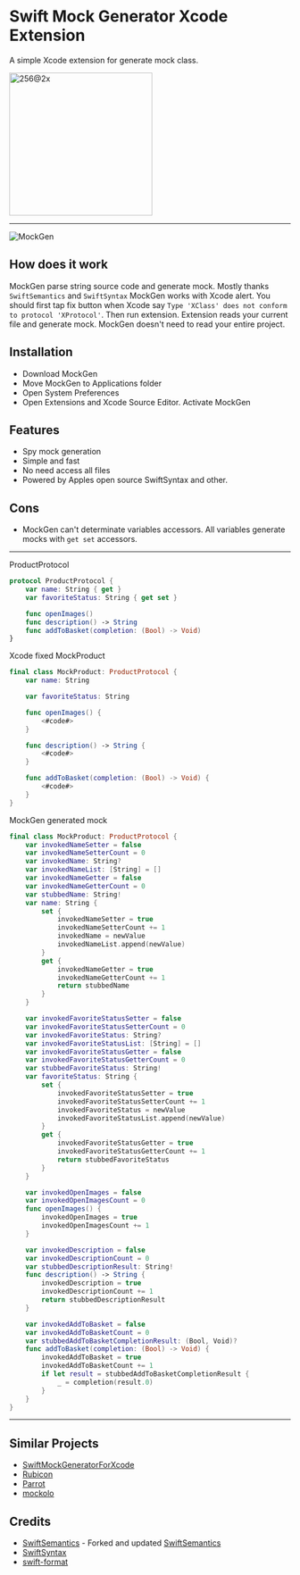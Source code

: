 # Swift Mock Generator Xcode Extension

A simple Xcode extension for generate mock class.

<img width="256" alt="256@2x" src="https://user-images.githubusercontent.com/26109252/171494436-c8c7cb43-1c4a-40eb-8265-771333d68f06.png">

---


![MockGen](https://user-images.githubusercontent.com/26109252/171489814-f082e317-beef-4acb-8f8b-c66198ea2345.gif)

## How does it work
MockGen parse string source code and generate mock. Mostly thanks `SwiftSemantics` and `SwiftSyntax`
MockGen works with Xcode alert. You should first tap fix button when Xcode say `Type 'XClass' does not conform to protocol 'XProtocol'`. Then run extension. Extension reads your current file and generate mock. 
MockGen doesn't need to read your entire project. 

## Installation
- Download MockGen
- Move MockGen to Applications folder
- Open System Preferences
- Open Extensions and Xcode Source Editor. Activate MockGen

## Features
- Spy mock generation
- Simple and fast
- No need access all files
- Powered by Apples open source SwiftSyntax and other.

## Cons
- MockGen can't determinate variables accessors. All variables generate mocks with `get set` accessors.

---
ProductProtocol
```Swift
protocol ProductProtocol {
    var name: String { get }
    var favoriteStatus: String { get set }

    func openImages()
    func description() -> String
    func addToBasket(completion: (Bool) -> Void)
}
```

Xcode fixed MockProduct
```Swift
final class MockProduct: ProductProtocol {
    var name: String

    var favoriteStatus: String

    func openImages() {
        <#code#>
    }

    func description() -> String {
        <#code#>
    }

    func addToBasket(completion: (Bool) -> Void) {
        <#code#>
    }
}
```

MockGen generated mock
```Swift
final class MockProduct: ProductProtocol {
    var invokedNameSetter = false
    var invokedNameSetterCount = 0
    var invokedName: String?
    var invokedNameList: [String] = []
    var invokedNameGetter = false
    var invokedNameGetterCount = 0
    var stubbedName: String!
    var name: String {
        set {
            invokedNameSetter = true
            invokedNameSetterCount += 1
            invokedName = newValue
            invokedNameList.append(newValue)
        }
        get {
            invokedNameGetter = true
            invokedNameGetterCount += 1
            return stubbedName
        }
    }

    var invokedFavoriteStatusSetter = false
    var invokedFavoriteStatusSetterCount = 0
    var invokedFavoriteStatus: String?
    var invokedFavoriteStatusList: [String] = []
    var invokedFavoriteStatusGetter = false
    var invokedFavoriteStatusGetterCount = 0
    var stubbedFavoriteStatus: String!
    var favoriteStatus: String {
        set {
            invokedFavoriteStatusSetter = true
            invokedFavoriteStatusSetterCount += 1
            invokedFavoriteStatus = newValue
            invokedFavoriteStatusList.append(newValue)
        }
        get {
            invokedFavoriteStatusGetter = true
            invokedFavoriteStatusGetterCount += 1
            return stubbedFavoriteStatus
        }
    }

    var invokedOpenImages = false
    var invokedOpenImagesCount = 0
    func openImages() {
        invokedOpenImages = true
        invokedOpenImagesCount += 1
    }

    var invokedDescription = false
    var invokedDescriptionCount = 0
    var stubbedDescriptionResult: String!
    func description() -> String {
        invokedDescription = true
        invokedDescriptionCount += 1
        return stubbedDescriptionResult
    }

    var invokedAddToBasket = false
    var invokedAddToBasketCount = 0
    var stubbedAddToBasketCompletionResult: (Bool, Void)?
    func addToBasket(completion: (Bool) -> Void) {
        invokedAddToBasket = true
        invokedAddToBasketCount += 1
        if let result = stubbedAddToBasketCompletionResult {
            _ = completion(result.0)
        }
    }
}
```
---

## Similar Projects
- [SwiftMockGeneratorForXcode](https://github.com/seanhenry/SwiftMockGeneratorForXcode)
- [Rubicon](https://github.com/raptorxcz/Rubicon)
- [Parrot](https://github.com/Bayer-Group/Parrot)
- [mockolo](https://github.com/uber/mockolo)


## Credits
- [SwiftSemantics](https://github.com/SwiftDocOrg/SwiftSemantics) - Forked and updated [SwiftSemantics](https://github.com/yusufozgul/SwiftSemantics)
- [SwiftSyntax](https://github.com/apple/swift-syntax)
- [swift-format](https://github.com/apple/swift-format)
